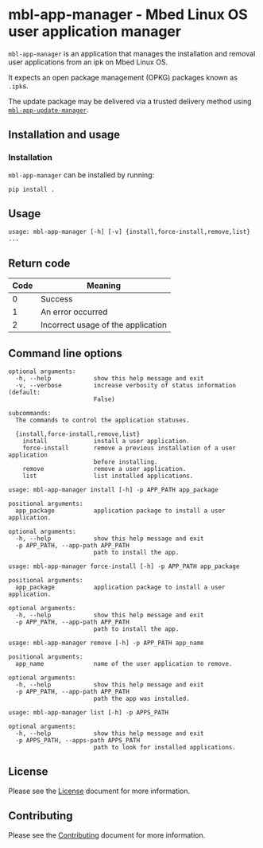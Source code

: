 # mbl-app-manager - Mbed Linux OS user application manager

`mbl-app-manager` is an application that manages the installation and removal user applications from an ipk on Mbed Linux OS.

It expects an open package management (OPKG) packages known as `.ipk`s.

The update package may be delivered via a trusted delivery method using [`mbl-app-update-manager`](../mbl-app-update-manager).


## Installation and usage

### Installation

`mbl-app-manager` can be installed by running:
```
pip install .
```

## Usage

```
usage: mbl-app-manager [-h] [-v] {install,force-install,remove,list} ...
```

## Return code

| Code | Meaning                                           |
|------|---------------------------------------------------|
| 0    | Success                                           |
| 1    | An error occurred                                 |
| 2    | Incorrect usage of the application                |

## Command line options

```
optional arguments:
  -h, --help            show this help message and exit
  -v, --verbose         increase verbosity of status information (default:
                        False)

subcommands:
  The commands to control the application statuses.

  {install,force-install,remove,list}
    install             install a user application.
    force-install       remove a previous installation of a user application
                        before installing.
    remove              remove a user application.
    list                list installed applications.
```

```
usage: mbl-app-manager install [-h] -p APP_PATH app_package

positional arguments:
  app_package           application package to install a user application.

optional arguments:
  -h, --help            show this help message and exit
  -p APP_PATH, --app-path APP_PATH
                        path to install the app.
```

```
usage: mbl-app-manager force-install [-h] -p APP_PATH app_package

positional arguments:
  app_package           application package to install a user application.

optional arguments:
  -h, --help            show this help message and exit
  -p APP_PATH, --app-path APP_PATH
                        path to install the app.
```

```
usage: mbl-app-manager remove [-h] -p APP_PATH app_name

positional arguments:
  app_name              name of the user application to remove.

optional arguments:
  -h, --help            show this help message and exit
  -p APP_PATH, --app-path APP_PATH
                        path the app was installed.
```

```
usage: mbl-app-manager list [-h] -p APPS_PATH

optional arguments:
  -h, --help            show this help message and exit
  -p APPS_PATH, --apps-path APPS_PATH
                        path to look for installed applications.
```

## License

Please see the [License][mbl-license] document for more information.


## Contributing

Please see the [Contributing][mbl-contributing] document for more information.


[mbl-license]: ../LICENSE.md
[mbl-contributing]: ../CONTRIBUTING.md
